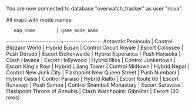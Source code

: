 You are now connected to database "overwatch_tracker" as user "nova".

 All maps with mode names:

       map_name        | game_mode_name 
-----------------------+----------------
 Antarctic Peninsula   | Control
 Blizzard World        | Hybrid
 Busan                 | Control
 Circuit Royale        | Escort
 Colosseo              | Push
 Dorado                | Escort
 Eichenwalde           | Hybrid
 Esperanca             | Push
 Hanaoka               | Clash
 Havana                | Escort
 Hollywood             | Hybrid
 Illios                | Control
 Junkertown            | Escort
 King's Row            | Hybrid
 Lijiang Tower         | Control
 Midtown               | Hybrid
 Nepal                 | Control
 New Junk City         | Flashpoint
 New Queen Street      | Push
 Numbani               | Hybrid
 Oasis                 | Control
 Paraiso               | Hybrid
 Rialto                | Escort
 Route 66              | Escort
 Runasapi              | Push
 Samoa                 | Control
 Shambali Monastary    | Escort
 Suravasa              | Flashpoint
 Throne of Annubis     | Clash
 Watchpoint: Gibraltar | Escort
(30 rows)

